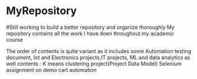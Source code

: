 # MyRepository
#Still working to build a better repository and organize thoroughly
My repository contains all the work I have doen throughout my academic course

The order of contents is quite variant as it includes some Automation testing document, Iot and Electronics projects,IT projects, ML and data analytics as well
contents :
K means clustering project(Project Data Model)
Selenium assignment on demo cart automation
